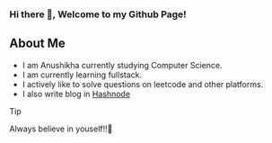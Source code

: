### Hi there 👋, Welcome to my Github Page!

## About Me
- I am Anushikha currently studying Computer Science.
- I am currently learning fullstack.
- I actively like to solve questions on leetcode and other platforms.
- I also write blog in [Hashnode](https://hashnode.com/@Anushikha03)

>[!TIP]
>Always believe in youself!!:dart:


<!--
**anushi12/anushi12** is a ✨ _special_ ✨ repository because its `README.md` (this file) appears on your GitHub profile.

Here are some ideas to get you started:

- 🔭 I’m currently working on ...
- 🌱 I’m currently learning ...
- 👯 I’m looking to collaborate on ...
- 🤔 I’m looking for help with ...
- 💬 Ask me about ...
- 📫 How to reach me: ...
- 😄 Pronouns: ...
- ⚡ Fun fact: ...
-->
